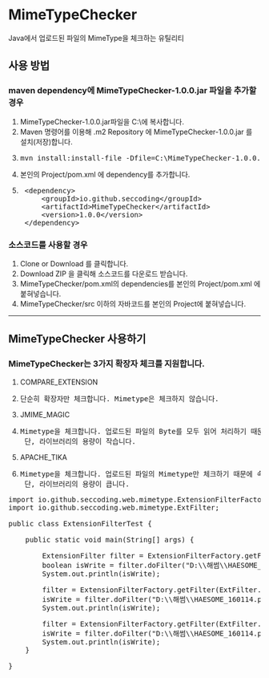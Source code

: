# MimeTypeChecker
Java에서 업로드된 파일의 MimeType을 체크하는 유틸리티

## 사용 방법
### maven dependency에 MimeTypeChecker-1.0.0.jar 파일을 추가할 경우
1. MimeTypeChecker-1.0.0.jar파일을 C:\에 복사합니다.
1. Maven 명령어를 이용해 .m2 Repository 에 MimeTypeChecker-1.0.0.jar 를 설치(저장)합니다.
1. <pre>mvn install:install-file -Dfile=C:\MimeTypeChecker-1.0.0.jar -DgroupId=io.github.seccoding -DartifactId=MimeTypeChecker -Dversion=1.0.0 -Dpackaging=jar</pre>
1. 본인의 Project/pom.xml 에 dependency를 추가합니다.
1. <pre>
	&lt;dependency&gt;
		&lt;groupId&gt;io.github.seccoding&lt;/groupId&gt;
		&lt;artifactId&gt;MimeTypeChecker&lt;/artifactId&gt;
		&lt;version&gt;1.0.0&lt;/version&gt;
	&lt;/dependency&gt;
</pre>

### 소스코드를 사용할 경우
1. Clone or Download 를 클릭합니다.
1. Download ZIP 을 클릭해 소스코드를 다운로드 받습니다.
1. MimeTypeChecker/pom.xml의 dependencies를 본인의 Project/pom.xml 에 붙혀넣습니다.
1. MimeTypeChecker/src 이하의 자바코드를 본인의 Project에 붙혀넣습니다. 
---
## MimeTypeChecker 사용하기
### MimeTypeChecker는 3가지 확장자 체크를 지원합니다.
1. COMPARE_EXTENSION
1. <pre>단순히 확장자만 체크합니다. Mimetype은 체크하지 않습니다.</pre>
1. JMIME_MAGIC
1. <pre>Mimetype을 체크합니다. 업로드된 파일의 Byte를 모두 읽어 처리하기 때문에 속도가 느립니다. 
	단, 라이브러리의 용량이 작습니다.</pre>
1. APACHE_TIKA
1. <pre>Mimetype을 체크합니다. 업로드된 파일의 Mimetype만 체크하기 때문에 속도가 빠릅니다. 
	단, 라이브러리의 용량이 큽니다.</pre>

<pre>
import io.github.seccoding.web.mimetype.ExtensionFilterFactory;
import io.github.seccoding.web.mimetype.ExtFilter;

public class ExtensionFilterTest {

	public static void main(String[] args) {
		
		ExtensionFilter filter = ExtensionFilterFactory.getFilter(ExtFilter.COMPARE_EXTENSION);
		boolean isWrite = filter.doFilter("D:\\해썸\\HAESOME_160114.pdf", "pdf");
		System.out.println(isWrite);
		
		filter = ExtensionFilterFactory.getFilter(ExtFilter.JMIME_MAGIC);
		isWrite = filter.doFilter("D:\\해썸\\HAESOME_160114.pdf", "application/pdf");
		System.out.println(isWrite);
		
		filter = ExtensionFilterFactory.getFilter(ExtFilter.APACHE_TIKA);
		isWrite = filter.doFilter("D:\\해썸\\HAESOME_160114.pdf", "application/pdf");
		System.out.println(isWrite);
	}
	
}
</pre>